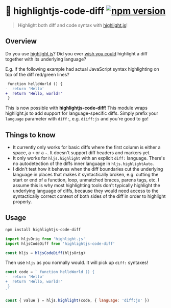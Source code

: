 # 🐠 highlightjs-code-diff [![npm version](https://img.shields.io/npm/v/highlightjs-code-diff?style=flat-square)](https://www.npmjs.org/package/highlightjs-code-diff)

> Highlight both diff and code syntax with [highlight.js]!

[highlight.js]: https://highlightjs.org/

## Overview

Do you use [highlight.js]? Did you ever [wish you could](https://github.com/highlightjs/highlight.js/issues/480)
highlight a diff together with its underlying language?

E.g. if the following example had actual JavaScript syntax highlighting
on top of the diff red/green lines?

```diff
 function helloWorld () {
-  return 'Hello'
+  return 'Hello, world!'
 }
```

This is now possible with **highlightjs-code-diff**! This module wraps
highlight.js to add support for language-specific diffs. Simply prefix
your `language` parameter with `diff:`, e.g. `diiff:js` and you're good
to go!

## Things to know

* It currently only works for basic diffs where the first column is
  either a space, a `+` or a `-`. It doesn't support diff headers and
  markers yet.
* It only works for `hljs.highlight` with an explicit `diff:` language.
  There's no autodetection of the diffs inner language in
  `hljs.highlightAuto`.
* I didn't test how it behaves when the diff boundaries cut the
  underlying language in places that makes it syntactically broken, e.g.
  cutting the start or end of a function, loop, unmatched braces,
  parens tags, etc. I assume this is why most highlighting tools don't
  typically highlight the underlying language of diffs, because they
  would need access to the syntactically correct context of both sides
  of the diff in order to highlight properly.

## Usage

```sh
npm install highlightjs-code-diff
```

```js
import hljsOrig from 'highlight.js'
import hljsCodeDiff from 'highlightjs-code-diff'

const hljs = hljsCodeDiff(hljsOrig)
```

Then use `hljs` as you normally would. It will pick up `diff:` syntaxes!

```js
const code = ` function helloWorld () {
-  return 'Hello'
+  return 'Hello, world!'
 }
`

const { value } = hljs.highlight(code, { language: 'diff:js' })
```
